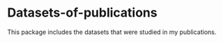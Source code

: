 # Datasets-of-publications
This package includes the datasets that were studied in my publications.

